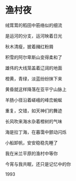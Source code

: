    

# 渔村夜

绒茸茸的稻田中筋络似的细流

是运河的分支，运河映着日光

秋木清瘦，披着赭红粉屑

积雪的阿尔卑斯山变得柔和了

雄伟的大线笼盖着辽阔的地面

橙黄，青绿，淡蓝纷纷抹下来

黄昏就这样降落在亚平宁山脉上

羊肠小径沿着嵯峨的峰峦蜿蜒

重复，交错，如天神们的舞迹

长风吹来海水杂着橙树的气味

海是拉丁海，在暮霭中颤动闪烁

小船卸帆，安安稳稳先睡了

我在米兰平原的渔村中等你

今宵与我共眠，还只是记忆中的你

1993